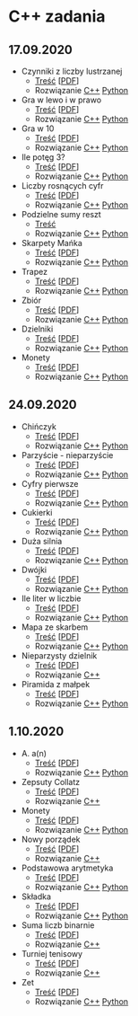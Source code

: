 # C++ zadania
## 17.09.2020
* Czynniki z liczby lustrzanej
  * [Treść](17.09.2020/Czynniki_z_liczby_lustrzanej/cpl.md) \[[PDF](17.09.2020/Czynniki_z_liczby_lustrzanej/cpl.pdf)\]
  * Rozwiązanie
    [C++](17.09.2020/Czynniki_z_liczby_lustrzanej/cpl.cpp)
    [Python](17.09.2020/Czynniki_z_liczby_lustrzanej/cpl.py)
* Gra w lewo i w prawo
  * [Treść](17.09.2020/Gra_w_lewo_i_w_prawo/glp.md) \[[PDF](17.09.2020/Gra_w_lewo_i_w_prawo/glp.pdf)\]
  * Rozwiązanie
    [C++](17.09.2020/Gra_w_lewo_i_w_prawo/glp.cpp)
    [Python](17.09.2020/Gra_w_lewo_i_w_prawo/glp.py)
* Gra w 10
  * [Treść](17.09.2020/Gra_w_10/gwd.md) \[[PDF](17.09.2020/Gra_w_10/gwd.pdf)\]
  * Rozwiązanie
    [C++](17.09.2020/Gra_w_10/gwd.cpp)
    [Python](17.09.2020/Gra_w_10/gwd.py)
* Ile potęg 3?
  * [Treść](17.09.2020/Ile_potęg_3/ilt.md) \[[PDF](17.09.2020/Ile_potęg_3/ilt.pdf)\]
  * Rozwiązanie
    [C++](17.09.2020/Ile_potęg_3/ilt.cpp)
    [Python](17.09.2020/Ile_potęg_3/ilt.py)
* Liczby rosnących cyfr
  * [Treść](17.09.2020/Liczby_rosnących_cyfr/lrc.md) \[[PDF](17.09.2020/Liczby_rosnących_cyfr/lrc.pdf)\]
  * Rozwiązanie
    [C++](17.09.2020/Liczby_rosnących_cyfr/lrc.cpp)
    [Python](17.09.2020/Liczby_rosnących_cyfr/lrc.py)
* Podzielne sumy reszt
  * [Treść](17.09.2020/Podzielne_sumy_reszt/psr.md)
  * Rozwiązanie
    [C++](17.09.2020/Podzielne_sumy_reszt/psr.cpp)
    [Python](17.09.2020/Podzielne_sumy_reszt/psr.py)
* Skarpety Mańka
  * [Treść](17.09.2020/Skarpety_Mańka/sma.md) \[[PDF](17.09.2020/Skarpety_Mańka/sma.pdf)\]
  * Rozwiązanie
    [C++](17.09.2020/Skarpety_Mańka/sma.cpp)
    [Python](17.09.2020/Skarpety_Mańka/sma.py)
* Trapez
  * [Treść](17.09.2020/Trapez/tra.md) \[[PDF](17.09.2020/Trapez/tra.pdf)\]
  * Rozwiązanie
    [C++](17.09.2020/Trapez/tra.cpp)
    [Python](17.09.2020/Trapez/tra.py)
* Zbiór
  * [Treść](17.09.2020/Zbiór/zbi.md) \[[PDF](17.09.2020/Zbiór/zbi.pdf)\]
  * Rozwiązanie
    [C++](17.09.2020/Zbiór/zbi.cpp)
    [Python](17.09.2020/Zbiór/zbi.py)
* Dzielniki
  * [Treść](17.09.2020/Dzielniki/dzie.md) \[[PDF](17.09.2020/Dzielniki/dzie.pdf)\]
  * Rozwiązanie
    [C++](17.09.2020/Dzielniki/dzie.cpp)
    [Python](17.09.2020/Dzielniki/dzie.py)
* Monety
  * [Treść](17.09.2020/Monety/mon.md) \[[PDF](17.09.2020/Monety/mon.pdf)\]
  * Rozwiązanie
    [C++](17.09.2020/Monety/mon.cpp)
    [Python](17.09.2020/Monety/mon.py)

## 24.09.2020
* Chińczyk
  * [Treść](24.09.2020/Chińczyk/chi.md) \[[PDF](24.09.2020/Chińczyk/chi.pdf)\]
  * Rozwiązanie
    [C++](24.09.2020/Chińczyk/chi.cpp)
    [Python](24.09.2020/Chińczyk/chi.py)
* Parzyście - nieparzyście
  * [Treść](24.09.2020/Parzyście_-_nieparzyście/cpn.md) \[[PDF](24.09.2020/Parzyście_-_nieparzyście/cpn.pdf)\]
  * Rozwiązanie
    [C++](24.09.2020/Parzyście_-_nieparzyście/cpn.cpp)
    [Python](24.09.2020/Parzyście_-_nieparzyście/cpn.py)
* Cyfry pierwsze
  * [Treść](24.09.2020/Cyfry_pierwsze/cpw.md) \[[PDF](24.09.2020/Cyfry_pierwsze/cpw.pdf)\]
  * Rozwiązanie
    [C++](24.09.2020/Cyfry_pierwsze/cpw.cpp)
    [Python](24.09.2020/Cyfry_pierwsze/cpw.py)
* Cukierki
  * [Treść](24.09.2020/Cukierki/cuk.md) \[[PDF](24.09.2020/Cukierki/cuk.pdf)\]
  * Rozwiązanie
  [C++](24.09.2020/Cukierki/cuk.cpp)
  [Python](24.09.2020/Cukierki/cuk.py)
* Duża silnia
  * [Treść](24.09.2020/Duża_silnia/dsi.md) \[[PDF](24.09.2020/Duża_silnia/dsi.pdf)\]
  * Rozwiązanie
  [C++](24.09.2020/Duża_silnia/dsi.cpp)
  [Python](24.09.2020/Duża_silnia/dsi.py)
* Dwójki
  * [Treść](24.09.2020/Dwójki/dwo.md) \[[PDF](24.09.2020/Dwójki/dwo.pdf)\]
  * Rozwiązanie
    [C++](24.09.2020/Dwójki/dwo.cpp)
    [Python](24.09.2020/Dwójki/dwo.py)
* Ile liter w liczbie
  * [Treść](24.09.2020/Ile_liter_w_liczbie/ilit.md) \[[PDF](24.09.2020/Ile_liter_w_liczbie/ilit.pdf)\]
  * Rozwiązanie
    [C++](24.09.2020/Ile_liter_w_liczbie/ilit.cpp)
    [Python](24.09.2020/Ile_liter_w_liczbie/ilit.py)
* Mapa ze skarbem
  * [Treść](24.09.2020/Mapa_ze_skarbem/mzs.md) \[[PDF](24.09.2020/Mapa_ze_skarbem/mzs.pdf)\]
  * Rozwiązanie
    [C++](24.09.2020/Mapa_ze_skarbem/mzs.cpp)
    [Python](24.09.2020/Mapa_ze_skarbem/mzs.py)
* Nieparzysty dzielnik
  * [Treść](24.09.2020/Nieparzysty_dzielnik/npd.md) \[[PDF](24.09.2020/Nieparzysty_dzielnik/npd.pdf)\]
  * Rozwiązanie
    [C++](24.09.2020/Nieparzysty_dzielnik/npd.cpp)
* Piramida z małpek
  * [Treść](24.09.2020/Piramida_z_małpek/pzm.md) \[[PDF](24.09.2020/Piramida_z_małpek/pzm.pdf)\]
  * Rozwiązanie
    [C++](24.09.2020/Piramida_z_małpek/pzm.cpp)
    [Python](24.09.2020/Piramida_z_małpek/pzm.py)

## 1.10.2020
* A. a(n)
  * [Treść](01.10.2020/A/a.md) \[[PDF](01.10.2020/A/a.pdf)\]
  * Rozwiązanie
    [C++](01.10.2020/A/a.cpp)
    [Python](01.10.2020/A/a.cpp)
* Zepsuty Collatz
  * [Treść](01.10.2020/Zepsuty_Collatz/col.md) \[[PDF](01.10.2020/Zepsuty_Collatz/col.pdf)\]
  * Rozwiązanie
    [C++](01.10.2020/Zepsuty_Collatz/col.cpp)
* Monety
  * [Treść](01.10.2020/Monety/mon.md) \[[PDF](01.10.2020/Monety/mon.pdf)\]
  * Rozwiązanie
    [C++](01.10.2020/Monety/mon.cpp)
    [Python](01.10.2020/Monety/mon.cpp)
* Nowy porządek
  * [Treść](01.10.2020/Nowy_porządek/now.md) \[[PDF](01.10.2020/Nowy_porządek/now.pdf)\]
  * Rozwiązanie
    [C++](01.10.2020/Nowy_porządek/now.cpp)
* Podstawowa arytmetyka
  * [Treść](01.10.2020/Podstawowa_arytmetyka/pod.md) \[[PDF](01.10.2020/Podstawowa_arytmetyka/pod.pdf)\]
  * Rozwiązanie
    [C++](01.10.2020/Podstawowa_arytmetyka/pod.cpp)
    [Python](01.10.2020/Podstawowa_arytmetyka/pod.py)
* Składka
  * [Treść](01.10.2020/Składka/skl.md) \[[PDF](01.10.2020/Składka/skl.pdf)\]
  * Rozwiązanie
    [C++](01.10.2020/Składka/skl.cpp)
    [Python](01.10.2020/Składka/skl.py)
* Suma liczb binarnie
  * [Treść](01.10.2020/Suma_liczb_binarnie/smb.md) \[[PDF](01.10.2020/Suma_liczb_binarnie/smb.pdf)\]
  * Rozwiązanie
    [C++](01.10.2020/Suma_liczb_binarnie/smb.cpp)
* Turniej tenisowy
  * [Treść](01.10.2020/Turniej_tenisowy/ten.md) \[[PDF](01.10.2020/Turniej_tenisowy/ten.pdf)\]
  * Rozwiązanie
    [C++](01.10.2020/Turniej_tenisowy/ten.cpp)
* Zet
  * [Treść](01.10.2020/Zet/zet.md) \[[PDF](01.10.2020/Zet/zet.pdf)\]
  * Rozwiązanie
    [C++](01.10.2020/Zet/zet.cpp)
    [Python](01.10.2020/Zet/zet.py)
